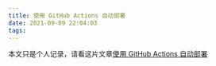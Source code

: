 ```yaml
---
title: 使用 GitHub Actions 自动部署
date: 2021-09-09 22:04:03
tags:
---
```


本文只是个人记录，请看这片文章[使用 GitHub Actions 自动部署 ](https://github.com/printempw/printempw.github.io/blob/source/source/_posts/2021/use-github-actions-to-deploy-hexo-blog.md)
